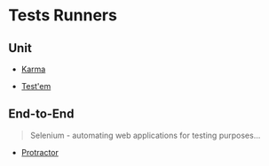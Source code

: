 # Tests Runners

## Unit

* [Karma](karma)

* [Test'em](testem)

## End-to-End

> Selenium - automating web applications for testing purposes...

* [Protractor](protractor)

